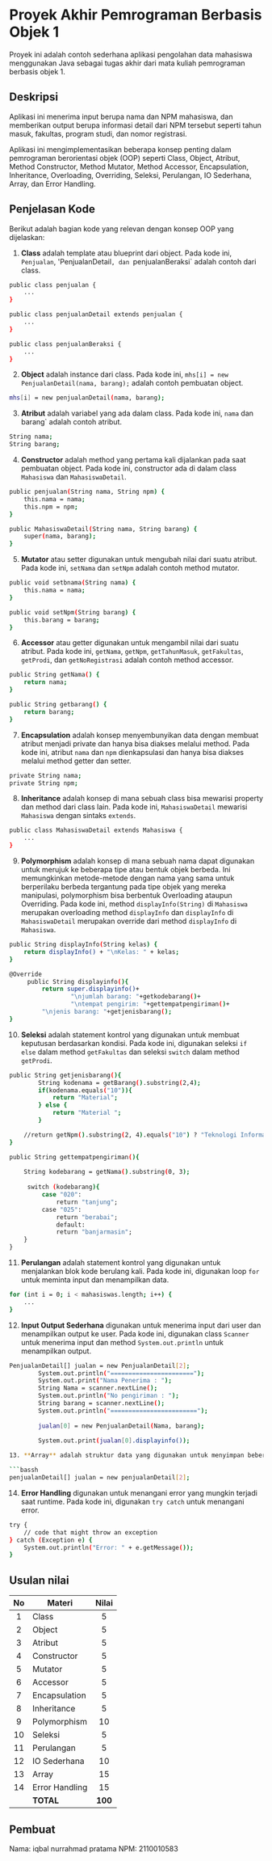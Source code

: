 # Proyek Akhir Pemrograman Berbasis Objek 1

Proyek ini adalah contoh sederhana aplikasi pengolahan data mahasiswa menggunakan Java sebagai tugas akhir dari mata kuliah pemrograman berbasis objek 1.

## Deskripsi

Aplikasi ini menerima input berupa nama dan NPM mahasiswa, dan memberikan output berupa informasi detail dari NPM tersebut seperti tahun masuk, fakultas, program studi, dan nomor registrasi.

Aplikasi ini mengimplementasikan beberapa konsep penting dalam pemrograman berorientasi objek (OOP) seperti Class, Object, Atribut, Method Constructor, Method Mutator, Method Accessor, Encapsulation, Inheritance, Overloading, Overriding, Seleksi, Perulangan, IO Sederhana, Array, dan Error Handling.

## Penjelasan Kode

Berikut adalah bagian kode yang relevan dengan konsep OOP yang dijelaskan:

1. **Class** adalah template atau blueprint dari object. Pada kode ini, `Penjualan`, 'PenjualanDetail`, dan `penjualanBeraksi` adalah contoh dari class.

```bash
public class penjualan {
    ...
}

public class penjualanDetail extends penjualan {
    ...
}

public class penjualanBeraksi {
    ...
}
```

2. **Object** adalah instance dari class. Pada kode ini, `mhs[i] = new PenjualanDetail(nama, barang);` adalah contoh pembuatan object.

```bash
mhs[i] = new penjualanDetail(nama, barang);
```

3. **Atribut** adalah variabel yang ada dalam class. Pada kode ini, `nama` dan  barang` adalah contoh atribut.

```bash
String nama;
String barang;
```

4. **Constructor** adalah method yang pertama kali dijalankan pada saat pembuatan object. Pada kode ini, constructor ada di dalam class `Mahasiswa` dan `MahasiswaDetail`.

```bash
public penjualan(String nama, String npm) {
    this.nama = nama;
    this.npm = npm;
}

public MahasiswaDetail(String nama, String barang) {
    super(nama, barang);
}
```

5. **Mutator** atau setter digunakan untuk mengubah nilai dari suatu atribut. Pada kode ini, `setNama` dan `setNpm` adalah contoh method mutator.

```bash
public void setbnama(String nama) {
    this.nama = nama;
}

public void setNpm(String barang) {
    this.barang = barang;
}
```

6. **Accessor** atau getter digunakan untuk mengambil nilai dari suatu atribut. Pada kode ini, `getNama`, `getNpm`, `getTahunMasuk`, `getFakultas`, `getProdi`, dan `getNoRegistrasi` adalah contoh method accessor.

```bash
public String getNama() {
    return nama;
}

public String getbarang() {
    return barang;
}
```

7. **Encapsulation** adalah konsep menyembunyikan data dengan membuat atribut menjadi private dan hanya bisa diakses melalui method. Pada kode ini, atribut `nama` dan `npm` dienkapsulasi dan hanya bisa diakses melalui method getter dan setter.

```bash
private String nama;
private String npm;
```

8. **Inheritance** adalah konsep di mana sebuah class bisa mewarisi property dan method dari class lain. Pada kode ini, `MahasiswaDetail` mewarisi `Mahasiswa` dengan sintaks `extends`.

```bash
public class MahasiswaDetail extends Mahasiswa {
    ...
}
```

9. **Polymorphism** adalah konsep di mana sebuah nama dapat digunakan untuk merujuk ke beberapa tipe atau bentuk objek berbeda. Ini memungkinkan metode-metode dengan nama yang sama untuk berperilaku berbeda tergantung pada tipe objek yang mereka manipulasi, polymorphism bisa berbentuk Overloading ataupun Overriding. Pada kode ini, method `displayInfo(String)` di `Mahasiswa` merupakan overloading method `displayInfo` dan `displayInfo` di `MahasiswaDetail` merupakan override dari method `displayInfo` di `Mahasiswa`.

```bash
public String displayInfo(String kelas) {
    return displayInfo() + "\nKelas: " + kelas;
}

@Override
     public String displayinfo(){
         return super.displayinfo()+
                 "\njumlah barang: "+getkodebarang()+
                 "\ntempat pengirim: "+gettempatpengiriman()+
         "\njenis barang: "+getjenisbarang();
}
```

10. **Seleksi** adalah statement kontrol yang digunakan untuk membuat keputusan berdasarkan kondisi. Pada kode ini, digunakan seleksi `if else` dalam method `getFakultas` dan seleksi `switch` dalam method `getProdi`.

```bash
public String getjenisbarang(){
        String kodenama = getBarang().substring(2,4);
        if(kodenama.equals("10")){
            return "Material";
        } else {
            return "Material ";
        }

    //return getNpm().substring(2, 4).equals("10") ? "Teknologi Informasi" : "Fakultas lain";
}

public String gettempatpengiriman(){
  
    String kodebarang = getNama().substring(0, 3);
     
     switch (kodebarang){
         case "020":
             return "tanjung";
         case "025":
             return "berabai";
             default:
             return "banjarmasin";
    }
}
```

11. **Perulangan** adalah statement kontrol yang digunakan untuk menjalankan blok kode berulang kali. Pada kode ini, digunakan loop `for` untuk meminta input dan menampilkan data.

```bash
for (int i = 0; i < mahasiswas.length; i++) {
    ...
}
```

12. **Input Output Sederhana** digunakan untuk menerima input dari user dan menampilkan output ke user. Pada kode ini, digunakan class `Scanner` untuk menerima input dan method `System.out.println` untuk menampilkan output.

```bash
PenjualanDetail[] jualan = new PenjualanDetail[2];
        System.out.println("=======================");
        System.out.print("Nama Penerima : ");
        String Nama = scanner.nextLine();
        System.out.println("No pengiriman : ");
        String barang = scanner.nextLine();
        System.out.println("========================");
        
        jualan[0] = new PenjualanDetail(Nama, barang);
        
        System.out.print(jualan[0].displayinfo());

13. **Array** adalah struktur data yang digunakan untuk menyimpan beberapa nilai dalam satu variabel. Pada kode ini, `MahasiswaDetail[] mahasiswas = new MahasiswaDetail[2];` adalah contoh penggunaan array.

```bassh
penjualanDetail[] jualan = new penjualanDetail[2];
```

14. **Error Handling** digunakan untuk menangani error yang mungkin terjadi saat runtime. Pada kode ini, digunakan `try catch` untuk menangani error.

```bash
try {
    // code that might throw an exception
} catch (Exception e) {
    System.out.println("Error: " + e.getMessage());
}
```

## Usulan nilai

| No  | Materi         |  Nilai  |
| :-: | -------------- | :-----: |
|  1  | Class          |    5    |
|  2  | Object         |    5    |
|  3  | Atribut        |    5    |
|  4  | Constructor    |    5    |
|  5  | Mutator        |    5    |
|  6  | Accessor       |    5    |
|  7  | Encapsulation  |    5    |
|  8  | Inheritance    |    5    |
|  9  | Polymorphism   |   10    |
| 10  | Seleksi        |    5    |
| 11  | Perulangan     |    5    |
| 12  | IO Sederhana   |   10    |
| 13  | Array          |   15    |
| 14  | Error Handling |   15    |
|     | **TOTAL**      | **100** |

## Pembuat
Nama: iqbal nurrahmad pratama
NPM: 2110010583
